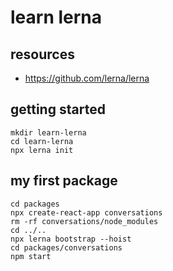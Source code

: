# learn lerna

## resources

- https://github.com/lerna/lerna

## getting started

```shell
mkdir learn-lerna
cd learn-lerna
npx lerna init
```

## my first package

```shell
cd packages
npx create-react-app conversations
rm -rf conversations/node_modules
cd ../..
npx lerna bootstrap --hoist
cd packages/conversations
npm start
```